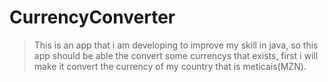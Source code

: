 # CurrencyConverter
> This is an app that i am developing to improve my skill in java, so this app should be able the convert some currencys that exists, first i will make it convert the currency of my country that is meticais(MZN).